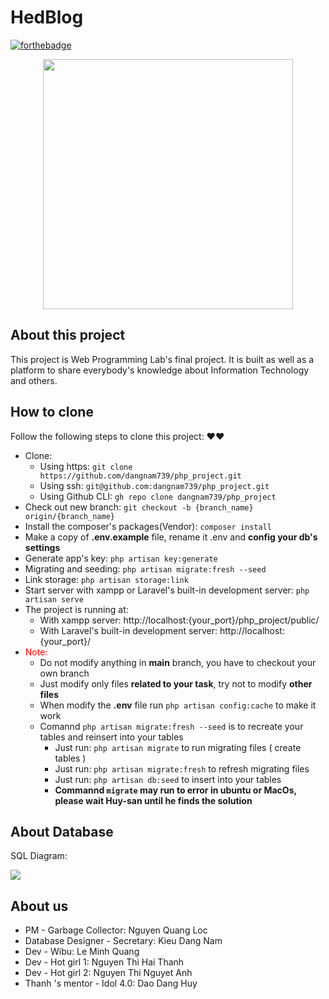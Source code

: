 # HedBlog 

[![forthebadge](https://forthebadge.com/images/badges/built-with-love.svg)](https://forthebadge.com)
<p align="center"><a href="https://laravel.com" target="_blank"><img src="https://raw.githubusercontent.com/laravel/art/master/logo-lockup/5%20SVG/2%20CMYK/1%20Full%20Color/laravel-logolockup-cmyk-red.svg" width="400"></a></p>


## About this project
This project is Web Programming Lab's final project. It is built as well as a platform to share everybody's knowledge about Information Technology and others.
## How to clone

Follow the following steps to clone this project: ❤❤

* Clone:
    * Using https: `git clone https://github.com/dangnam739/php_project.git` 
    * Using ssh: `git@github.com:dangnam739/php_project.git`
    * Using Github CLI: `gh repo clone dangnam739/php_project`
* Check out new branch: `git checkout -b {branch_name} origin/{branch_name}` 
* Install the composer's packages(Vendor): `composer install`
* Make a copy of **.env.example** file, rename it .env and **config your db's settings**
* Generate app's key: `php artisan key:generate`
* Migrating and seeding: `php artisan migrate:fresh --seed`
* Link storage: `php artisan storage:link`
* Start server with xampp or Laravel's built-in development server: `php artisan serve`
* The project is running at:
    * With xampp server: http://localhost:{your_port}/php_project/public/
    * With Laravel's built-in development server: http://localhost:{your_port}/
* <span style="color:red">Note:</span>
    * Do not modify anything in **main** branch, you have to checkout your own branch
    * Just modify only files **related to your task**, try not to modify **other files**
    * When modify the **.env** file run `php artisan config:cache` to make it work
    * Comannd  `php artisan migrate:fresh --seed` is to recreate your tables and reinsert into your tables
        * Just run: `php artisan migrate` to run migrating files ( create tables )
        * Just run: `php artisan migrate:fresh` to refresh migrating files
        * Just run: `php artisan db:seed` to insert into your tables
        * **Commannd `migrate` may run to error in ubuntu or MacOs, please wait Huy-san until he finds the solution**

## About Database

SQL Diagram:

<img src="https://github.com/dangnam739/php_project/blob/main/SQL_diagram.png">

## About us
* PM - Garbage Collector: Nguyen Quang Loc
* Database Designer - Secretary: Kieu Dang Nam
* Dev - Wibu: Le Minh Quang
* Dev - Hot girl 1: Nguyen Thi Hai Thanh
* Dev - Hot girl 2: Nguyen Thi Nguyet Anh
* Thanh 's mentor - Idol 4.0: Dao Dang Huy
